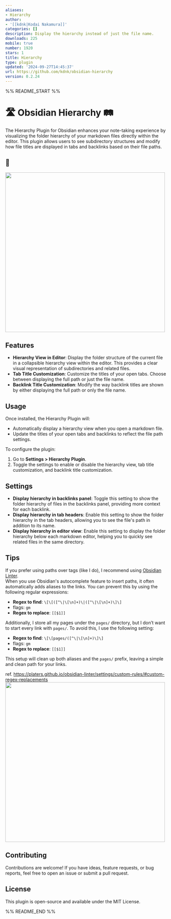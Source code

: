```yaml
---
aliases:
- Hierarchy
author:
- '[[kdnk|Kodai Nakamura]]'
categories: []
description: Display the hierarchy instead of just the file name.
downloads: 225
mobile: true
number: 1920
stars: 1
title: Hierarchy
type: plugin
updated: '2024-09-27T14:45:37'
url: https://github.com/kdnk/obsidian-hierarchy
version: 0.2.24
---
```


%% README_START %%

# 🛣️ Obsidian Hierarchy 🛤️

The Hierarchy Plugin for Obsidian enhances your note-taking experience by visualizing the folder hierarchy of your markdown files directly within the editor. This plugin allows users to see subdirectory structures and modify how file titles are displayed in tabs and backlinks based on their file paths.

## 📸

<img src="https://github.com/user-attachments/assets/41a54812-f998-4dd0-b4df-e1a51e4bf49d" width="500px" />

## Features

-   **Hierarchy View in Editor**: Display the folder structure of the current file in a collapsible hierarchy view within the editor. This provides a clear visual representation of subdirectories and related files.
-   **Tab Title Customization**: Customize the titles of your open tabs. Choose between displaying the full path or just the file name.
-   **Backlink Title Customization**: Modify the way backlink titles are shown by either displaying the full path or only the file name.

## Usage

Once installed, the Hierarchy Plugin will:

-   Automatically display a hierarchy view when you open a markdown file.
-   Update the titles of your open tabs and backlinks to reflect the file path settings.

To configure the plugin:

1. Go to **Settings > Hierarchy Plugin**.
2. Toggle the settings to enable or disable the hierarchy view, tab title customization, and backlink title customization.

## Settings

-   **Display hierarchy in backlinks panel**: Toggle this setting to show the folder hierarchy of files in the backlinks panel, providing more context for each backlink.
-   **Display hierarchy in tab headers**: Enable this setting to show the folder hierarchy in the tab headers, allowing you to see the file's path in addition to its name.
-   **Display hierarchy in editor view**: Enable this setting to display the folder hierarchy below each markdown editor, helping you to quickly see related files in the same directory.

## Tips

If you prefer using paths over tags (like I do), I recommend using [Obsidian Linter](https://github.com/platers/obsidian-linter).  
When you use Obsidian's autocomplete feature to insert paths, it often automatically adds aliases to the links. You can prevent this by using the following regular expressions:

- **Regex to find**: `\[\[([^\|\[\n]+)\|([^\|\[\n]+)\]\]`
- flags: `gm`
- **Regex to replace**: `[[$1]]`

Additionally, I store all my pages under the `pages/` directory, but I don’t want to start every link with `pages/`. To avoid this, I use the following setting:

- **Regex to find**: `\[\[pages/([^\|\[\n]+)\]\]`
- flags: `gm`
- **Regex to replace**: `[[$1]]`

This setup will clean up both aliases and the `pages/` prefix, leaving a simple and clean path for your links.

ref. https://platers.github.io/obsidian-linter/settings/custom-rules/#custom-regex-replacements
<img width="500px" src="https://github.com/user-attachments/assets/7ee3f1e8-6f78-44b9-bf80-59c134778555" />

## Contributing

Contributions are welcome! If you have ideas, feature requests, or bug reports, feel free to open an issue or submit a pull request.

## License

This plugin is open-source and available under the MIT License.


%% README_END %%